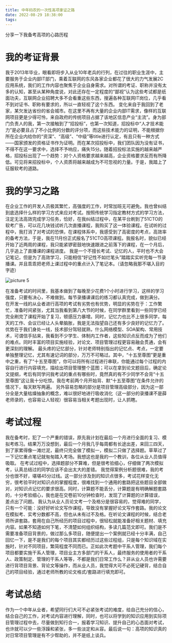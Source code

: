 ```yaml
---
title: 中年码农的一次性高项拿证之路
date: 2022-08-29 18:38:00
tags:
---
```


分享一下我备考高项的心路历程
<!-- more -->

# 我的考证背景
我于2013年毕业，眼看即将步入从业10年老兵的行列，在过往的职业生涯中，主要服务于企业内部IT部门，乘着互联网的东风各家企业都花了很大的力气发展2C应用系统，我们的工作内容也聚焦于企业自身需求。对所谓的考证、职称并没有太多的认知，甚至从某种角度说，对此还存在一定程度的“鄙视”认为这些考试都是纸面功夫，互联网企业招聘大多不会看重这些东西，搜遍各种互联网IT岗位，几乎看不到对证书、职称有要求的，所以一直轻视了这个东西。
变化来自于我回到了老家，某欠发达省份的省会城市。在这里不再有大量的企业内部IT需求，像样的互联网项目更是少得可怜，来自政府的传统项目占据了该地区信息产业“主流”。身为部门负责人的我，第一次接触到了“招投标”，也第一次知道，招投标中“人才技术能力”是必要且占了不小比例的分数的评分项，而这些技术能力的证明，不能根据你所在企业内给你的“资深”、“高级”、“中级”等title进行认定，有且只有一种方式——国家颁发的资格证书作为证明。而在某次招投标中，我们团队因为没有证书，不得不在这一要求中，选择不予响应，痛失15分。随着招投标法实施的越来越严格，招投标出现了一个趋势：对个人资格要求越来越高，企业资格要求反而有所降低。可见将来招投标中，个人资质将越来越成为不可忽视的力量。于是，我踏上了征服软考的道路。

# 我的学习之路
在企业工作的开发人员极其繁忙，高强度的工作，时常加班无可避免。我也曾纠结到底选择什么样的学习方式来应对考试。按照传统学习指定教材方式的学习方法，注定无法高效完成学习任务，恰好，在我纠结过程中，在某平台刷到了51CTO的软考广告，可以花几块钱试听几次直播课程，我购买了这一体验课程。在试听的过程中，我打消了对考试的恐惧，在课程体系中，我感受到了高密度的考点，高效率的备考方法，于是，我在11月份正式报名了51CTO高项课程。我报名时，貌似已经开始了近两周的课程，我只能紧锣密鼓地快速跟进之前落下的课程，在一个月后，几乎追上了直播课的课程进度。
我是一个不擅长考试、记忆的人，平时也不大会记笔记，但是为了高效学习，只能相信“好记性不如烂笔头”踏踏实实听完每一节录播课。并且乖乖把老师上课过程中的重点计入了笔记本。（请忽略我那不堪入目的字迹）

![picture 5](http://blog.uliian.com/images/f93b4173e56b053f938b4ee7e56c48288f6ba045b0b1d7eb1819179b07c10ef8.png)  

在准备考试的时间里，我基本做到了每晚至少花费1个小时进行学习，这样的学习强度，只要有决心，不难做到。每节录播课课后的练习都认真完成，做到满分。
在开发一线的从业者进行高项的考试有劣势也有优势，明显的劣势在于：工作繁忙，准备时间紧张，尤其当我看到第八大节的时候，在同学群里看到一些同学已经完全刷完了课程开始了复习，顿感压力暴增。同时，记忆力也比不上很多同学，每天的工作、会议已经让人头晕脑胀，我是无法指望自己还有多少良好的记忆力了。
优势在于我们身处一线，技术部分驾轻就熟，什么网络模型、SOA架构、常用技术，可谓信手拈来，我看到不少学生、体制内工作者，这些知识点反而成为了他们的难点。同时丰富的项目实施经验，对论文、项目管理过程更容易融会贯通，会有更深刻的理解。
最头疼的记忆部分，针对老师特别指出的记忆点、考点，一定要单独整理记忆，尤其有速记词的部分，万万不可略过。其中，“十五至尊图”更是重中之重，有了“十五至尊图”，你可以将所有过程进行串联，你能通过每个过程的内容自行进行内容填充，描绘出项目管理整个蓝图；可以在拿到论文题目后，确定论文提纲，考后有同学问我考试的重点有哪些时，竟然真的有不少同学不会背“十五至尊图”这让我十分吃惊。我在考前两个月开始背、默“十五至尊图”在条件允许的情况下，每天默写两遍。
另外容易忽略的部分是项目管理高级部分，因为这一部分全是大量枯燥抽象的概念，难以很好地进行吸收消化（这一部分的录播课不是薛老师录的，也容易让人轻视）很容易当相关考题出现时，让人抓瞎。


# 考试过程
我在备考时，犯了一个严重的错误，原先我计划在最后一个月进行全面的复习、模拟考练习。结果万万没想到，最后一个月我几乎每周都有长途出差，来回三四天，到了家累得像一滩烂泥，最终只完全做了模拟一，模拟二只做了选择题。草草过了一下记忆重点笔记就匆匆踏入考场。我想这也是我的一个教训，各位从业人员值得吸取。
在考试过程中，选择题部分不算难，但是很考验细心，仔细做了两次模拟考，认真总结过的同学应该不会出太大的差错。
我觉得案例分析题很难，我的考分也很不好，堪堪45分过线。这一部分涉及到的知识点很多，考试花样变化无穷，很考验平时对知识点的掌握程度，很难找到一个通用的套路把这些题目全部做对，对知识点记忆的要求很高。同时，计算题不能丢分，计算题是有明确解题套路的，十分考验细心，我也是在交卷前10分钟检查时，发现了计算题的计算错误，差点出了问题。
我认为从业人员论文考一个及格分是很容易的，觉得难的同学，只有一个可能：没好好听论文写作课程，导致没有掌握好论文写作套路。我的论文在模拟考、实考分数都不高，但也从未有过不及格。在听论文课程的时候，结合老师所讲套路，套用在自己所经历的项目过程中，很轻松就能准备好相关题材、填充内容。如果不知道如何下笔，不清楚如何组织结构，多读几篇范文即可。我们是不需要准备项目背景的，做过那么多项目，随便提出一个案例就已经十分丰满，自己回忆一下，是不是我们的每个项目其实都经历过这些过程组，只是每个知识域在实施时，针对不同项目，繁简程度不同而已。正如此次考题中干系人管理，我们每个项目都要实施干系人管理，项目业主方多部门的干系人，最终服务的使用者的干系人、政策制定、管理的干系人等等，不都是我们日常工作么？非从业人员也许需要进行背项目背景、背论文等操作，而从业人员，我觉得大可不必死记硬背，结合自己的项目经验，通过老师所教的论文格式/套路进行填充即可。


# 考试总结
作为一个中年从业者，希望同行们大可不必紧张考试的难度，给自己充分的信心，结合自己的工作，对考试内容进行理解，同时，也可以将学到的知识应用到实际项目管理过程中去，尽量做到知行合一，报着学习知识、提升自己的心态面对考试，也许就可以少一些浮躁和紧张，多一些淡定和从容。最后说一句：高项的知识真的对日常项目管理是有不少帮助的，并不是纸上谈兵。
